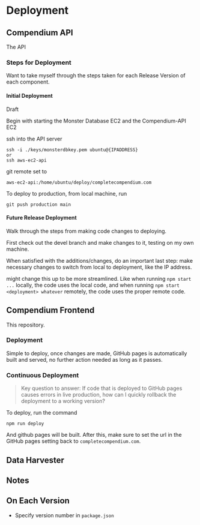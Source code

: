
# Deployment

## Compendium API

The API

### Steps for Deployment

Want to take myself through the steps taken for each Release Version of each component.

#### Initial Deployment

Draft

Begin with starting the Monster Database EC2 and the Compendium-API EC2

ssh into the API server

```
ssh -i ./keys/monsterdbkey.pem ubuntu@{IPADDRESS}
or
ssh aws-ec2-api
```

git remote set to

```
aws-ec2-api:/home/ubuntu/deploy/completecompendium.com
```

To deploy to production, from local machine, run

```
git push production main
```

#### Future Release Deployment

Walk through the steps from making code changes to deploying.

First check out the devel branch and make changes to it, testing on my own machine. 

When satisfied with the additions/changes, do an important last step: make necessary changes to switch from local to deployment, like the IP address. 

might change this up to be more streamlined. Like when running `npm start ...` locally, the code uses the local code, and when running `npm start <deployment> whatever` remotely, the code uses the proper remote code.




## Compendium Frontend

This repository.

### Deployment

Simple to deploy, once changes are made, GitHub pages is automatically built and served, no further action needed as long as it passes.

### Continuous Deployment


> Key question to answer: If code that is deployed to GitHub pages causes errors in live production, how can I quickly rollback the deployment to a working version?

To deploy, run the command

`npm run deploy`

And github pages will be built. After this, make sure to set the url in the GitHub pages setting back to `completecompendium.com`.


## Data Harvester


## Notes





## On Each Version

- Specify version number in `package.json`

